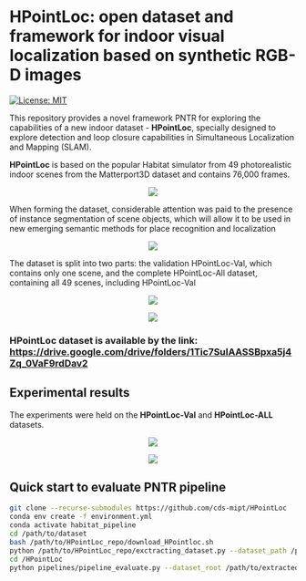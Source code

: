 # HPointLoc: open dataset and framework for indoor visual localization based on synthetic RGB-D images
[![License: MIT](https://img.shields.io/badge/License-MIT-yellow.svg)](https://opensource.org/licenses/MIT)

This repository provides a novel framework PNTR for exploring the capabilities of a new indoor dataset - **HPointLoc**, specially designed to explore detection and loop closure capabilities in Simultaneous Localization and Mapping (SLAM).
<!--  ```bibtex
 HPointLoc: open dataset and framework for indoor visual localizationbased on synthetic RGB-D images*
 ``` -->

**HPointLoc** is based on the popular Habitat simulator from 49 photorealistic indoor scenes from the Matterport3D dataset and contains 76,000 frames.
<p align="center">
  <img src="https://user-images.githubusercontent.com/68793107/130797278-615f72c7-0528-4eff-af95-a7e07bf1fea3.png" />
</p> 

When forming the dataset, considerable attention was paid to the presence of instance segmentation of scene objects, which will allow it to be used in new emerging semantic methods for place recognition and localization
<p align="center">
  <img src="https://user-images.githubusercontent.com/68793107/130794869-ea0388e6-f19c-4c83-989a-64d79622db2a.png" />
</p>

The dataset is split into two parts: the validation HPointLoc-Val, which contains only one scene, and the complete HPointLoc-All dataset, containing all 49 scenes, including HPointLoc-Val
<p align="center">
  <img src="https://user-images.githubusercontent.com/68793107/130804077-ac2665fe-0f1f-4229-9486-af7c0e0a762e.png" />
</p>
<p align="center">
  <img src="https://user-images.githubusercontent.com/68793107/130805029-d76ce041-10a4-47c4-91dd-52a50908ff39.png" />
</p>

### **HPointLoc** dataset is available by the link: https://drive.google.com/drive/folders/1Tic7SuIAASSBpxa5j4Zq_0VaF9rdDav2

## Experimental results

The experiments were held on the **HPointLoc-Val** and **HPointLoc-ALL** datasets.
<p align="center">
  <img src="https://user-images.githubusercontent.com/68793107/130799354-25caaa4e-2156-432e-80df-b6a2becbe8ba.png" />
</p>

<p align="center">
  <img src="https://user-images.githubusercontent.com/68793107/130799671-c938881b-faf6-435a-8aea-c3ae006e76a0.png" />
</p>


<!-- The image retrieval problem on **HPointLoc-Val** dataset (NetVLAD case)

<p align="center">
  <img src="https://user-images.githubusercontent.com/68793107/130798397-4c4eea5a-1b55-4a0a-9f99-7d498c7b8dfc.png" />
</p> -->


## Quick start to evaluate PNTR pipeline

```bash
git clone --recurse-submodules https://github.com/cds-mipt/HPointLoc
conda env create -f environment.yml
conda activate habitat_pipeline 
cd /path/to/dataset
bash /path/to/HPointLoc_repo/download_HPointloc.sh
python /path/to/HPointLoc_repo/exctracting_dataset.py --dataset_path /path/to/dataset
cd /HPointLoc
python pipelines/pipeline_evaluate.py --dataset_root /path/to/extracted_dataset --image-retrieval patchnetvlad --keypoints-matching superpoint_superglue --optimizer-cloud teaser
```

